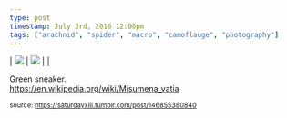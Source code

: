 ```yaml
---
type: post
timestamp: July 3rd, 2016 12:00pm
tags: ["arachnid", "spider", "macro", "camoflauge", "photography"]
---
```


| <img src="https://saturdayxiii.github.io/media/146855380840_1.jpg"/> | <img src="https://saturdayxiii.github.io/media/146855380840_2.jpg"/> |  | 

Green sneaker.
<br/>
<a href="https://en.wikipedia.org/wiki/Misumena_vatia" target="_blank">https://en.wikipedia.org/wiki/Misumena_vatia</a><br/>
 
      
      
  
<small>source: https://saturdayxiii.tumblr.com/post/146855380840</small>